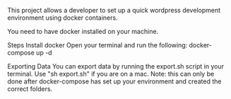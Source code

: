 This project allows a developer to set up a quick wordpress development environment using docker containers.

You need to have docker installed on your machine.

Steps
Install docker
Open your terminal and run the following: docker-compose up -d

Exporting Data
You can export data by running the export.sh script in your terminal.
Use "sh export.sh" if you are on a mac. Note: this can only be done after docker-compose has set up your environment and created the correct folders.
